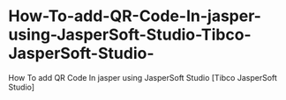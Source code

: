 # How-To-add-QR-Code-In-jasper-using-JasperSoft-Studio-Tibco-JasperSoft-Studio-
How To add QR Code In jasper using JasperSoft Studio [Tibco JasperSoft Studio]
